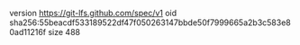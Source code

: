 version https://git-lfs.github.com/spec/v1
oid sha256:55beacdf533189522df47f050263147bbde50f7999665a2b3c583e80ad11216f
size 488
